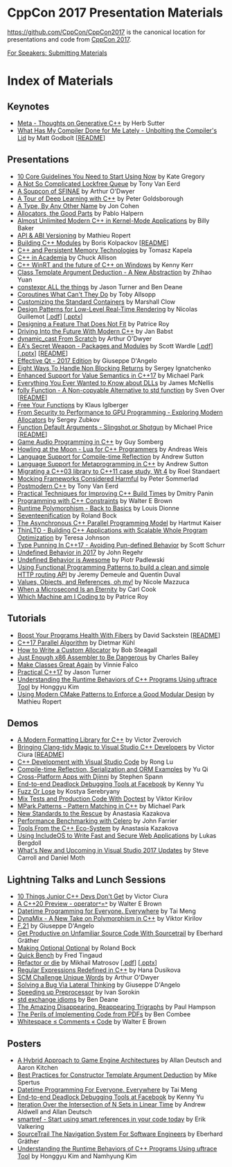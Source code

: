 CppCon 2017 Presentation Materials
==================================

https://github.com/CppCon/CppCon2017 is the canonical location for presentations
and code from [CppCon 2017](http://cppcon.org).

[For Speakers: Submitting Materials](Submitting.md)
# Index of Materials

## Keynotes

 - [Meta - Thoughts on Generative C++](Keynotes/Meta%20-%20Thoughts%20on%20Generative%20C%2B%2B/Meta%20-%20Thoughts%20on%20Generative%20C%2B%2B%20-%20Herb%20Sutter%20-%20CppCon%202017.pdf) by Herb Sutter
 - [What Has My Compiler Done for Me Lately - Unbolting the Compiler's Lid](Keynotes/What%20Has%20My%20Compiler%20Done%20for%20Me%20Lately%20-%20Unbolting%20the%20Compiler%27s%20Lid/What%20Has%20My%20Compiler%20Done%20for%20Me%20Lately%20-%20Unbolting%20the%20Compiler%27s%20Lid%20-%20Matt%20Godbolt%20-%20CppCon%202017.pdf) by Matt Godbolt \[[README](Keynotes/What%20Has%20My%20Compiler%20Done%20for%20Me%20Lately%20-%20Unbolting%20the%20Compiler%27s%20Lid/README.md)\]

## Presentations

 - [10 Core Guidelines You Need to Start Using Now](Presentations/10%20Core%20Guidelines%20You%20Need%20to%20Start%20Using%20Now/10%20Core%20Guidelines%20You%20Need%20to%20Start%20Using%20Now%20-%20Kate%20Gregory%20-%20CppCon%202017.pptx) by Kate Gregory
 - [A Not So Complicated Lockfree Queue](Presentations/A%20Not%20So%20Complicated%20Lockfree%20Queue/A%20Not%20So%20Complicated%20Lockfree%20Queue%20-%20Tony%20Van%20Eerd%20-%20CppCon%202017.pdf) by Tony Van Eerd
 - [A Soupcon of SFINAE](Presentations/A%20Soupcon%20of%20SFINAE/A%20Soupcon%20of%20SFINAE%20-%20Arthur%20O%27Dwyer%20-%20CppCon%202017.pdf) by Arthur O'Dwyer
 - [A Tour of Deep Learning with C++](Presentations/A%20Tour%20of%20Deep%20Learning%20with%20C%2B%2B/A%20Tour%20of%20Deep%20Learning%20with%20C%2B%2B%20-%20Peter%20Goldsborough%20-%20CppCon%202017.pdf) by Peter Goldsborough
 - [A Type, By Any Other Name](Presentations/A%20Type%2C%20By%20Any%20Other%20Name/A%20Type%2C%20By%20Any%20Other%20Name%20-%20Jon%20Cohen%20-%20CppCon%202017.pdf) by Jon Cohen
 - [Allocators, the Good Parts](Presentations/Allocators%2C%20the%20Good%20Parts/Allocators%2C%20the%20Good%20Parts%20-%20Pablo%20Halpern%20-%20CppCon%202017.pdf) by Pablo Halpern
 - [Almost Unlimited Modern C++ in Kernel-Mode Applications](Presentations/Almost%20Unlimited%20Modern%20C%2B%2B%20in%20Kernel-Mode%20Applications/Almost%20Unlimited%20Modern%20C%2B%2B%20in%20Kernel-Mode%20Applications%20-%20Billy%20Baker%20-%20CppCon%202017.pdf) by Billy Baker
 - [API & ABI Versioning](Presentations/API%20%26%20ABI%20Versioning/API%20%26%20ABI%20Versioning%20-%20Mathieu%20Ropert%20-%20CppCon%202017.pdf) by Mathieu Ropert
 - [Building C++ Modules](Presentations/Building%20C%2B%2B%20Modules/Building%20C%2B%2B%20Modules%20-%20Boris%20Kolpackov%20-%20CppCon%202017.pdf) by Boris Kolpackov \[[README](Presentations/Building%20C%2B%2B%20Modules/README.md)\]
 - [C++ and Persistent Memory Technologies](Presentations/C%2B%2B%20and%20Persistent%20Memory%20Technologies/C%2B%2B%20and%20Persistent%20Memory%20Technologies%20-%20Tomasz%20Kapela%20-%20CppCon%202017.pdf) by Tomasz Kapela
 - [C++ in Academia](Presentations/C%2B%2B%20in%20Academia/C%2B%2B%20in%20Academia%20-%20Chuck%20Allison%20-%20CppCon%202017.pptx) by Chuck Allison
 - [C++ WinRT and the future of C++ on Windows](Presentations/C%2B%2B%20WinRT%20and%20the%20future%20of%20C%2B%2B%20on%20Windows/C%2B%2B%20WinRT%20and%20the%20future%20of%20C%2B%2B%20on%20Windows%20-%20Kenny%20Kerr%20-%20CppCon%202017.pdf) by Kenny Kerr
 - [Class Template Argument Deduction - A New Abstraction](Presentations/Class%20Template%20Argument%20Deduction%20-%20A%20New%20Abstraction/Class%20Template%20Argument%20Deduction%20-%20A%20New%20Abstraction%20-%20Zhihao%20Yuan%20-%20CppCon%202017.pdf) by Zhihao Yuan
 - [constexpr ALL the things](Presentations/constexpr%20ALL%20the%20things/constexpr%20ALL%20the%20things%20-%20Jason%20Turner%20and%20Ben%20Deane%20-%20CppCon%202017.pdf) by Jason Turner and Ben Deane
 - [Coroutines What Can't They Do](Presentations/Coroutines%20What%20Can%27t%20They%20Do/Coroutines%20What%20Can%27t%20They%20Do%20-%20Toby%20Allsopp%20-%20CppCon%202017.pdf) by Toby Allsopp
 - [Customizing the Standard Containers](Presentations/Customizing%20the%20Standard%20Containers/Customizing%20the%20Standard%20Containers%20-%20Marshall%20Clow%20-%20CppCon%202017.pdf) by Marshall Clow
 - [Design Patterns for Low-Level Real-Time Rendering](Presentations/Design%20Patterns%20for%20Low-Level%20Real-Time%20Rendering/Design%20Patterns%20for%20Low-Level%20Real-Time%20Rendering%20-%20Nicolas%20Guillemot%20-%20CppCon%202017.pdf) by Nicolas Guillemot \[[.pdf](Presentations/Design%20Patterns%20for%20Low-Level%20Real-Time%20Rendering/Design%20Patterns%20for%20Low-Level%20Real-Time%20Rendering%20-%20Nicolas%20Guillemot%20-%20CppCon%202017.pdf)\] \[[.pptx](Presentations/Design%20Patterns%20for%20Low-Level%20Real-Time%20Rendering/Design%20Patterns%20for%20Low-Level%20Real-Time%20Rendering%20-%20Nicolas%20Guillemot%20-%20CppCon%202017.pptx)\]
 - [Designing a Feature That Does Not Fit](Presentations/Designing%20a%20Feature%20That%20Does%20Not%20Fit/Designing%20a%20Feature%20That%20Does%20Not%20Fit%20-%20Patrice%20Roy%20-%20CppCon%202017.pdf) by Patrice Roy
 - [Driving Into the Future With Modern C++](Presentations/Driving%20Into%20the%20Future%20With%20Modern%20C%2B%2B/Driving%20Into%20the%20Future%20With%20Modern%20C%2B%2B%20-%20Jan%20Babst%20-%20CppCon%202017.pdf) by Jan Babst
 - [dynamic_cast From Scratch](Presentations/dynamic_cast%20From%20Scratch/dynamic_cast%20From%20Scratch%20-%20Arthur%20O%27Dwyer%20-%20CppCon%202017.pdf) by Arthur O'Dwyer
 - [EA's Secret Weapon - Packages and Modules](Presentations/EA%27s%20Secret%20Weapon%20-%20Packages%20and%20Modules/EA%27s%20Secret%20Weapon%20-%20Packages%20and%20Modules%20-%20Scott%20Wardle%20-%20CppCon%202017.pdf) by Scott Wardle \[[.pdf](Presentations/EA%27s%20Secret%20Weapon%20-%20Packages%20and%20Modules/EA%27s%20Secret%20Weapon%20-%20Packages%20and%20Modules%20-%20Scott%20Wardle%20-%20CppCon%202017.pdf)\] \[[.pptx](Presentations/EA%27s%20Secret%20Weapon%20-%20Packages%20and%20Modules/EA%27s%20Secret%20Weapon%20-%20Packages%20and%20Modules%20-%20Scott%20Wardle%20-%20CppCon%202017.pptx)\] \[[README](Presentations/EA%27s%20Secret%20Weapon%20-%20Packages%20and%20Modules/README.md)\]
 - [Effective Qt - 2017 Edition](Presentations/Effective%20Qt%20-%202017%20Edition/Effective%20Qt%20-%202017%20Edition%20-%20Giuseppe%20D%27Angelo%20-%20CppCon%202017.pdf) by Giuseppe D'Angelo
 - [Eight Ways To Handle Non Blocking Returns](Presentations/Eight%20Ways%20To%20Handle%20Non%20Blocking%20Returns/Eight%20Ways%20To%20Handle%20Non%20Blocking%20Returns%20-%20Sergey%20Ignatchenko%20-%20CppCon%202017.pdf) by Sergey Ignatchenko
 - [Enhanced Support for Value Semantics in C++17](Presentations/Enhanced%20Support%20for%20Value%20Semantics%20in%20C%2B%2B17/Enhanced%20Support%20for%20Value%20Semantics%20in%20C%2B%2B17%20-%20Michael%20Park%20-%20CppCon%202017.pdf) by Michael Park
 - [Everything You Ever Wanted to Know about DLLs](Presentations/Everything%20You%20Ever%20Wanted%20to%20Know%20about%20DLLs/Everything%20You%20Ever%20Wanted%20to%20Know%20about%20DLLs%20-%20James%20McNellis%20-%20CppCon%202017.pdf) by James McNellis
 - [folly Function - A Non-copyable Alternative to std function](Presentations/folly%20Function%20-%20A%20Non-copyable%20Alternative%20to%20std%20function/folly%20Function%20-%20A%20Non-copyable%20Alternative%20to%20std%20function%20-%20Sven%20Over%20-%20CppCon%202017.pdf) by Sven Over \[[README](Presentations/folly%20Function%20-%20A%20Non-copyable%20Alternative%20to%20std%20function/README.md)\]
 - [Free Your Functions](Presentations/Free%20Your%20Functions/Free%20Your%20Functions%20-%20Klaus%20Iglberger%20-%20CppCon%202017.pdf) by Klaus Iglberger
 - [From Security to Performance to GPU Programming - Exploring Modern Allocators](Presentations/From%20Security%20to%20Performance%20to%20GPU%20Programming%20-%20Exploring%20Modern%20Allocators/From%20Security%20to%20Performance%20to%20GPU%20Programming%20-%20Exploring%20Modern%20Allocators%20-%20Sergey%20Zubkov%20-%20CppCon%202017.pdf) by Sergey Zubkov
 - [Function Default Arguments - Slingshot or Shotgun](Presentations/Function%20Default%20Arguments%20-%20Slingshot%20or%20Shotgun/Function%20Default%20Arguments%20-%20Slingshot%20or%20Shotgun%20-%20Michael%20Price%20-%20CppCon%202017.pdf) by Michael Price \[[README](Presentations/Function%20Default%20Arguments%20-%20Slingshot%20or%20Shotgun/README.md)\]
 - [Game Audio Programming in C++](Presentations/Game%20Audio%20Programming%20in%20C%2B%2B/Game%20Audio%20Programming%20in%20C%2B%2B%20-%20Guy%20Somberg%20-%20CppCon%202017.pdf) by Guy Somberg
 - [Howling at the Moon - Lua for C++ Programmers](Presentations/Howling%20at%20the%20Moon%20-%20Lua%20for%20C%2B%2B%20Programmers/Howling%20at%20the%20Moon%20-%20Lua%20for%20C%2B%2B%20Programmers%20-%20Andreas%20Weis%20-%20CppCon%202017.pdf) by Andreas Weis
 - [Language Support for Compile-time Reflection](Presentations/Language%20Support%20for%20Compile-time%20Reflection/Language%20Support%20for%20Compile-time%20Reflection%20-%20Andrew%20Sutton%20-%20CppCon%202017.pdf) by Andrew Sutton
 - [Language Support for Metaprogramming in C++](Presentations/Language%20Support%20for%20Metaprogramming%20in%20C%2B%2B/Language%20Support%20for%20Metaprogramming%20in%20C%2B%2B%20-%20Andrew%20Sutton%20-%20CppCon%202017.pdf) by Andrew Sutton
 - [Migrating a C++03 library to C++11 case study, Wt 4](Presentations/Migrating%20a%20C%2B%2B03%20library%20to%20C%2B%2B11%20case%20study%2C%20Wt%204/Migrating%20a%20C%2B%2B03%20library%20to%20C%2B%2B11%20case%20study%2C%20Wt%204%20-%20Roel%20Standaert%20-%20CppCon%202017.pdf) by Roel Standaert
 - [Mocking Frameworks Considered Harmful](Presentations/Mocking%20Frameworks%20Considered%20Harmful/Mocking%20Frameworks%20Considered%20Harmful%20-%20Peter%20Sommerlad%20-%20CppCon%202017.pdf) by Peter Sommerlad
 - [Postmodern C++](Presentations/Postmodern%20C%2B%2B/Postmodern%20C%2B%2B%20-%20Tony%20Van%20Eerd%20-%20CppCon%202017.pdf) by Tony Van Eerd
 - [Practical Techniques for Improving C++ Build Times](Presentations/Practical%20Techniques%20for%20Improving%20C%2B%2B%20Build%20Times/Practical%20Techniques%20for%20Improving%20C%2B%2B%20Build%20Times%20-%20Dmitry%20Panin%20-%20CppCon%202017.pdf) by Dmitry Panin
 - [Programming with C++ Constraints](Presentations/Programming%20with%20C%2B%2B%20Constraints/Programming%20with%20C%2B%2B%20Constraints%20-%20Walter%20E%20Brown%20-%20CppCon%202017.pdf) by Walter E Brown
 - [Runtime Polymorphism - Back to Basics](Presentations/Runtime%20Polymorphism%20-%20Back%20to%20Basics/Runtime%20Polymorphism%20-%20Back%20to%20Basics%20-%20Louis%20Dionne%20-%20CppCon%202017.pdf) by Louis Dionne
 - [Seventeenification](Presentations/Seventeenification/Seventeenification%20-%20Roland%20Bock%20-%20CppCon%202017.pdf) by Roland Bock
 - [The Asynchronous C++ Parallel Programming Model](Presentations/The%20Asynchronous%20C%2B%2B%20Parallel%20Programming%20Model/The%20Asynchronous%20C%2B%2B%20Parallel%20Programming%20Model%20-%20Hartmut%20Kaiser%20-%20CppCon%202017.pdf) by Hartmut Kaiser
 - [ThinLTO - Building C++ Applications with Scalable Whole Program Optimization](Presentations/ThinLTO%20-%20Building%20C%2B%2B%20Applications%20with%20Scalable%20Whole%20Program%20Optimization/ThinLTO%20-%20Building%20C%2B%2B%20Applications%20with%20Scalable%20Whole%20Program%20Optimization%20-%20Teresa%20Johnson%20-%20CppCon%202017.pdf) by Teresa Johnson
 - [Type Punning In C++17 - Avoiding Pun-defined Behavior](Presentations/Type%20Punning%20In%20C%2B%2B17%20-%20Avoiding%20Pun-defined%20Behavior/Type%20Punning%20In%20C%2B%2B17%20-%20Avoiding%20Pun-defined%20Behavior%20-%20Scott%20Schurr%20-%20CppCon%202017.pdf) by Scott Schurr
 - [Undefined Behavior in 2017](Presentations/Undefined%20Behavior%20in%202017/Undefined%20Behavior%20in%202017%20-%20John%20Regehr%20-%20CppCon%202017.pdf) by John Regehr
 - [Undefined Behavior is Awesome](Presentations/Undefined%20Behavior%20is%20Awesome/Undefined%20Behavior%20is%20Awesome%20-%20Piotr%20Padlewski%20-%20CppCon%202017.pdf) by Piotr Padlewski
 - [Using Functional Programming Patterns to build a clean and simple HTTP routing API](Presentations/Using%20Functional%20Programming%20Patterns%20to%20build%20a%20clean%20and%20simple%20HTTP%20routing%20API/Using%20Functional%20Programming%20Patterns%20to%20build%20a%20clean%20and%20simple%20HTTP%20routing%20API%20-%20Jeremy%20Demeule%20and%20Quentin%20Duval%20-%20CppCon%202017.pdf) by Jeremy Demeule and Quentin Duval
 - [Values, Objects, and References, oh my!](Presentations/Values%2C%20Objects%2C%20and%20References%2C%20oh%20my%21/Values%2C%20Objects%2C%20and%20References%2C%20oh%20my%21%20-%20Nicole%20Mazzuca%20-%20CppCon%202017.pptx) by Nicole Mazzuca
 - [When a Microsecond Is an Eternity](Presentations/When%20a%20Microsecond%20Is%20an%20Eternity/When%20a%20Microsecond%20Is%20an%20Eternity%20-%20Carl%20Cook%20-%20CppCon%202017.pdf) by Carl Cook
 - [Which Machine am I Coding to](Presentations/Which%20Machine%20am%20I%20Coding%20to/Which%20Machine%20am%20I%20Coding%20to%20-%20Patrice%20Roy%20-%20CppCon%202017.pdf) by Patrice Roy

## Tutorials

 - [Boost Your Programs Health With Fibers](Tutorials/Boost%20Your%20Programs%20Health%20With%20Fibers/Boost%20Your%20Programs%20Health%20With%20Fibers%20-%20David%20Sackstein%20-%20CppCon%202017.pdf) by David Sackstein \[[README](Tutorials/Boost%20Your%20Programs%20Health%20With%20Fibers/README.md)\]
 - [C++17 Parallel Algorithm](Tutorials/C%2B%2B17%20Parallel%20Algorithm/C%2B%2B17%20Parallel%20Algorithm%20-%20Dietmar%20Ku%CC%88hl%20-%20CppCon%202017.pdf) by Dietmar Kühl
 - [How to Write a Custom Allocator](Tutorials/How%20to%20Write%20a%20Custom%20Allocator/How%20to%20Write%20a%20Custom%20Allocator%20-%20Bob%20Steagall%20-%20CppCon%202017.pdf) by Bob Steagall
 - [Just Enough x86 Assembler to Be Dangerous](Tutorials/Just%20Enough%20x86%20Assembler%20to%20Be%20Dangerous/Just%20Enough%20x86%20Assembler%20to%20Be%20Dangerous%20-%20Charles%20Bailey%20-%20CppCon%202017.pdf) by Charles Bailey
 - [Make Classes Great Again](Tutorials/Make%20Classes%20Great%20Again/Make%20Classes%20Great%20Again%20-%20Vinnie%20Falco%20-%20CppCon%202017.pdf) by Vinnie Falco
 - [Practical C++17](Tutorials/Practical%20C%2B%2B17/Practical%20C%2B%2B17%20-%20Jason%20Turner%20-%20CppCon%202017.pdf) by Jason Turner
 - [Understanding the Runtime Behaviors of C++ Programs Using uftrace Tool](Tutorials/Understanding%20the%20Runtime%20Behaviors%20of%20C%2B%2B%20Programs%20Using%20uftrace%20Tool/Understanding%20the%20Runtime%20Behaviors%20of%20C%2B%2B%20Programs%20Using%20uftrace%20Tool%20-%20Honggyu%20Kim%20-%20CppCon%202017.pdf) by Honggyu Kim
 - [Using Modern CMake Patterns to Enforce a Good Modular Design](Tutorials/Using%20Modern%20CMake%20Patterns%20to%20Enforce%20a%20Good%20Modular%20Design/Using%20Modern%20CMake%20Patterns%20to%20Enforce%20a%20Good%20Modular%20Design%20-%20Mathieu%20Ropert%20-%20CppCon%202017.pdf) by Mathieu Ropert

## Demos

 - [A Modern Formatting Library for C++](Demos/A%20Modern%20Formatting%20Library%20for%20C%2B%2B/A%20Modern%20Formatting%20Library%20for%20C%2B%2B%20-%20Victor%20Zverovich%20-%20CppCon%202017.pdf) by Victor Zverovich
 - [Bringing Clang-tidy Magic to Visual Studio C++ Developers](Demos/Bringing%20Clang-tidy%20Magic%20to%20Visual%20Studio%20C%2B%2B%20Developers/Bringing%20Clang-tidy%20Magic%20to%20Visual%20Studio%20C%2B%2B%20Developers%20-%20Victor%20Ciura%20-%20CppCon%202017.pdf) by Victor Ciura \[[README](Demos/Bringing%20Clang-tidy%20Magic%20to%20Visual%20Studio%20C%2B%2B%20Developers/README.md)\]
 - [C++ Development with Visual Studio Code](Demos/C%2B%2B%20Development%20with%20Visual%20Studio%20Code/C%2B%2B%20Development%20with%20Visual%20Studio%20Code%20-%20Rong%20Lu%20-%20CppCon%202017.pptx) by Rong Lu
 - [Compile-time Reflection, Serialization and ORM Examples](Demos/Compile-time%20Reflection%2C%20Serialization%20and%20ORM%20Examples/Compile-time%20Reflection%2C%20Serialization%20and%20ORM%20Examples%20-%20Yu%20Qi%20-%20CppCon%202017.pdf) by Yu Qi
 - [Cross-Platform Apps with Djinni](Demos/Cross-Platform%20Apps%20with%20Djinni/Cross-Platform%20Apps%20with%20Djinni%20-%20Stephen%20Spann%20-%20CppCon%202017.pdf) by Stephen Spann
 - [End-to-end Deadlock Debugging Tools at Facebook](Demos/End-to-end%20Deadlock%20Debugging%20Tools%20at%20Facebook/End-to-end%20Deadlock%20Debugging%20Tools%20at%20Facebook%20-%20Kenny%20Yu%20-%20CppCon%202017.pdf) by Kenny Yu
 - [Fuzz Or Lose](Demos/Fuzz%20Or%20Lose/Fuzz%20Or%20Lose%20-%20Kostya%20Serebryany%20-%20CppCon%202017.pdf) by Kostya Serebryany
 - [Mix Tests and Production Code With Doctest](Demos/Mix%20Tests%20and%20Production%20Code%20With%20Doctest/Mix%20Tests%20and%20Production%20Code%20With%20Doctest%20-%20Viktor%20Kirilov%20-%20CppCon%202017.md) by Viktor Kirilov
 - [MPark.Patterns - Pattern Matching in C++](Demos/MPark.Patterns%20-%20Pattern%20Matching%20in%20C%2B%2B/MPark.Patterns%20-%20Pattern%20Matching%20in%20C%2B%2B%20-%20Michael%20Park%20-%20CppCon%202017.pdf) by Michael Park
 - [New Standards to the Rescue](Demos/New%20Standards%20to%20the%20Rescue/New%20Standards%20to%20the%20Rescue%20-%20Anastasia%20Kazakova%20-%20CppCon%202017.pdf) by Anastasia Kazakova
 - [Performance Benchmarking with Celero](Demos/Performance%20Benchmarking%20with%20Celero/Performance%20Benchmarking%20with%20Celero%20-%20John%20Farrier%20-%20CppCon%202017.pdf) by John Farrier
 - [Tools From the C++ Eco-System](Demos/Tools%20From%20the%20C%2B%2B%20Eco-System/Tools%20From%20the%20C%2B%2B%20Eco-System%20-%20Anastasia%20Kazakova%20-%20CppCon%202017.pdf) by Anastasia Kazakova
 - [Using IncludeOS to Write Fast and Secure Web Applications](Demos/Using%20IncludeOS%20to%20Write%20Fast%20and%20Secure%20Web%20Applications/Using%20IncludeOS%20to%20Write%20Fast%20and%20Secure%20Web%20Applications%20-%20Lukas%20Bergdoll%20-%20CppCon%202017.pdf) by Lukas Bergdoll
 - [What's New and Upcoming in Visual Studio 2017 Updates](Demos/What%27s%20New%20and%20Upcoming%20in%20Visual%20Studio%202017%20Updates/What%27s%20New%20and%20Upcoming%20in%20Visual%20Studio%202017%20Updates%20-%20Steve%20Carroll%20and%20Daniel%20Moth%20-%20CppCon%202017.pptx) by Steve Carroll and Daniel Moth

## Lightning Talks and Lunch Sessions

 - [10 Things Junior C++ Devs Don't Get](Lightning%20Talks%20and%20Lunch%20Sessions/10%20Things%20Junior%20C%2B%2B%20Devs%20Don%27t%20Get/10%20Things%20Junior%20C%2B%2B%20Devs%20Don%27t%20Get%20-%20Victor%20Ciura%20-%20CppCon%202017.pdf) by Victor Ciura
 - [A C++20 Preview - operator˂=˃](Lightning%20Talks%20and%20Lunch%20Sessions/A%20C%2B%2B20%20Preview%20-%20operator%CB%82%3D%CB%83/A%20C%2B%2B20%20Preview%20-%20operator%CB%82%3D%CB%83%20-%20Walter%20E%20Brown%20-%20CppCon%202017.pdf) by Walter E Brown
 - [Datetime Programming for Everyone. Everywhere](Lightning%20Talks%20and%20Lunch%20Sessions/Datetime%20Programming%20for%20Everyone.%20Everywhere/Datetime%20Programming%20for%20Everyone.%20Everywhere%20-%20Tai%20Meng%20-%20CppCon%202017.pdf) by Tai Meng
 - [DynaMix - A New Take on Polymorphism in C++](Lightning%20Talks%20and%20Lunch%20Sessions/DynaMix%20-%20A%20New%20Take%20on%20Polymorphism%20in%20C%2B%2B/DynaMix%20-%20A%20New%20Take%20on%20Polymorphism%20in%20C%2B%2B%20-%20Viktor%20Kirilov%20-%20CppCon%202017.md) by Viktor Kirilov
 - [F.21](Lightning%20Talks%20and%20Lunch%20Sessions/F.21/F.21%20-%20Giuseppe%20D%27Angelo%20-%20CppCon%202017.pdf) by Giuseppe D'Angelo
 - [Get Productive on Unfamiliar Source Code With Sourcetrail](Lightning%20Talks%20and%20Lunch%20Sessions/Get%20Productive%20on%20Unfamiliar%20Source%20Code%20With%20Sourcetrail/Get%20Productive%20on%20Unfamiliar%20Source%20Code%20With%20Sourcetrail%20-%20Eberhard%20Gr%C3%A4ther%20-%20CppCon%202017.pdf) by Eberhard Gräther
 - [Making Optional Optional](Lightning%20Talks%20and%20Lunch%20Sessions/Making%20Optional%20Optional/Making%20Optional%20Optional%20-%20Roland%20Bock%20-%20CppCon%202017.pdf) by Roland Bock
 - [Quick Bench](Lightning%20Talks%20and%20Lunch%20Sessions/Quick%20Bench/Quick%20Bench%20-%20Fred%20Tingaud%20-%20CppCon%202017.pdf) by Fred Tingaud
 - [Refactor or die](Lightning%20Talks%20and%20Lunch%20Sessions/Refactor%20or%20die/Refactor%20or%20die%20-%20Mikhail%20Matrosov%20-%20CppCon%202017.pdf) by Mikhail Matrosov \[[.pdf](Lightning%20Talks%20and%20Lunch%20Sessions/Refactor%20or%20die/Refactor%20or%20die%20-%20Mikhail%20Matrosov%20-%20CppCon%202017.pdf)\] \[[.pptx](Lightning%20Talks%20and%20Lunch%20Sessions/Refactor%20or%20die/Refactor%20or%20die%20-%20Mikhail%20Matrosov%20-%20CppCon%202017.pptx)\]
 - [Regular Expressions Redefined in C++](Lightning%20Talks%20and%20Lunch%20Sessions/Regular%20Expressions%20Redefined%20in%20C%2B%2B/Regular%20Expressions%20Redefined%20in%20C%2B%2B%20-%20Hana%20Dusikova%20-%20CppCon%202017.pdf) by Hana Dusikova
 - [SCM Challenge Unique Words](Lightning%20Talks%20and%20Lunch%20Sessions/SCM%20Challenge%20Unique%20Words/SCM%20Challenge%20Unique%20Words%20-%20Arthur%20O%27Dwyer%20-%20CppCon%202017.pdf) by Arthur O'Dwyer
 - [Solving a Bug Via Lateral Thinking](Lightning%20Talks%20and%20Lunch%20Sessions/Solving%20a%20Bug%20Via%20Lateral%20Thinking/Solving%20a%20Bug%20Via%20Lateral%20Thinking%20-%20Giuseppe%20D%27Angelo%20-%20CppCon%202017.pdf) by Giuseppe D'Angelo
 - [Speeding up Preprocessor](Lightning%20Talks%20and%20Lunch%20Sessions/Speeding%20up%20Preprocessor/Speeding%20up%20Preprocessor%20-%20Ivan%20Sorokin%20-%20CppCon%202017.pdf) by Ivan Sorokin
 - [std exchange idioms](Lightning%20Talks%20and%20Lunch%20Sessions/std%20exchange%20idioms/std%20exchange%20idioms%20-%20Ben%20Deane%20-%20CppCon%202017.pdf) by Ben Deane
 - [The Amazing Disappearing, Reappearing Trigraphs](Lightning%20Talks%20and%20Lunch%20Sessions/The%20Amazing%20Disappearing%2C%20Reappearing%20Trigraphs/The%20Amazing%20Disappearing%2C%20Reappearing%20Trigraphs%20-%20Paul%20Hampson%20-%20CppCon%202017.pdf) by Paul Hampson
 - [The Perils of Implementing Code from PDFs](Lightning%20Talks%20and%20Lunch%20Sessions/The%20Perils%20of%20Implementing%20Code%20from%20PDFs/The%20Perils%20of%20Implementing%20Code%20from%20PDFs%20-%20Ben%20Combee%20-%20CppCon%202017.pdf) by Ben Combee
 - [Whitespace ≤ Comments « Code](Lightning%20Talks%20and%20Lunch%20Sessions/Whitespace%20%E2%89%A4%20Comments%20%C2%AB%20Code/Whitespace%20%E2%89%A4%20Comments%20%C2%AB%20Code%20-%20Walter%20E%20Brown%20-%20CppCon%202017.pdf) by Walter E Brown

## Posters

 - [A Hybrid Approach to Game Engine Architectures](Posters/A%20Hybrid%20Approach%20to%20Game%20Engine%20Architectures/A%20Hybrid%20Approach%20to%20Game%20Engine%20Architectures%20-%20Allan%20Deutsch%20and%20Aaron%20Kitchen%20-%20CppCon%202017.pdf) by Allan Deutsch and Aaron Kitchen
 - [Best Practices for Constructor Template Argument Deduction](Posters/Best%20Practices%20for%20Constructor%20Template%20Argument%20Deduction/Best%20Practices%20for%20Constructor%20Template%20Argument%20Deduction%20-%20Mike%20Spertus%20-%20CppCon%202017.pdf) by Mike Spertus
 - [Datetime Programming For Everyone. Everywhere](Posters/Datetime%20Programming%20For%20Everyone.%20Everywhere/Datetime%20Programming%20For%20Everyone.%20Everywhere%20-%20Tai%20Meng%20-%20CppCon%202017.pdf) by Tai Meng
 - [End-to-end Deadlock Debugging Tools at Facebook](Posters/End-to-end%20Deadlock%20Debugging%20Tools%20at%20Facebook/End-to-end%20Deadlock%20Debugging%20Tools%20at%20Facebook%20-%20Kenny%20Yu%20-%20CppCon%202017.pdf) by Kenny Yu
 - [Iteration Over the Intersection of N Sets in Linear Time](Posters/Iteration%20Over%20the%20Intersection%20of%20N%20Sets%20in%20Linear%20Time/Iteration%20Over%20the%20Intersection%20of%20N%20Sets%20in%20Linear%20Time%20-%20Andrew%20Aldwell%20and%20Allan%20Deutsch%20-%20CppCon%202017.pdf) by Andrew Aldwell and Allan Deutsch
 - [smartref - Start using smart references in your code today](Posters/smartref%20-%20Start%20using%20smart%20references%20in%20your%20code%20today/smartref%20-%20Start%20using%20smart%20references%20in%20your%20code%20today%20-%20Erik%20Valkering%20-%20CppCon%202017.pdf) by Erik Valkering
 - [SourceTrail The Navigation System For Software Engineers](Posters/SourceTrail%20The%20Navigation%20System%20For%20Software%20Engineers/SourceTrail%20The%20Navigation%20System%20For%20Software%20Engineers%20-%20Eberhard%20Gr%C3%A4ther%20-%20CppCon%202017.pdf) by Eberhard Gräther
 - [Understanding the Runtime Behaviors of C++ Programs Using uftrace Tool](Posters/Understanding%20the%20Runtime%20Behaviors%20of%20C%2B%2B%20Programs%20Using%20uftrace%20Tool/Understanding%20the%20Runtime%20Behaviors%20of%20C%2B%2B%20Programs%20Using%20uftrace%20Tool%20-%20Honggyu%20Kim%20and%20Namhyung%20Kim%20-%20CppCon%202017.pdf) by Honggyu Kim and Namhyung Kim
